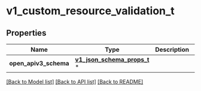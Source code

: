 # v1_custom_resource_validation_t

## Properties
Name | Type | Description | Notes
------------ | ------------- | ------------- | -------------
**open_apiv3_schema** | [**v1_json_schema_props_t**](v1_json_schema_props.md) \* |  | [optional] 

[[Back to Model list]](../README.md#documentation-for-models) [[Back to API list]](../README.md#documentation-for-api-endpoints) [[Back to README]](../README.md)


